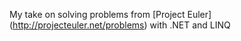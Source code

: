 My take on solving problems from [Project Euler] (http://projecteuler.net/problems) with .NET and LINQ 